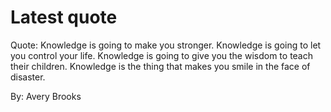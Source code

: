 # Latest quote 

Quote: Knowledge is going to make you stronger. Knowledge is going to let you control your life. Knowledge is going to give you the wisdom to teach their children. Knowledge is the thing that makes you smile in the face of disaster. 

By: Avery Brooks